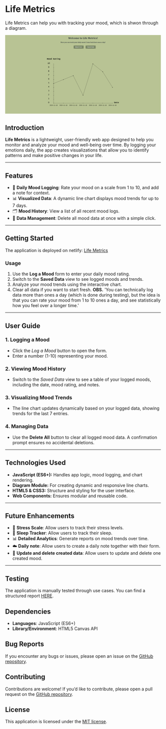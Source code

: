 # **Life Metrics**  
Life Metrics can help you with tracking your mood, which is shwon through a diagram.

![Life Metrics](./images/Life%20Metrics.png)

## **Introduction**
**Life Metrics** is a lightweight, user-friendly web app designed to help you monitor and analyze your mood and well-being over time. By logging your emotions daily, the app creates visualizations that allow you to identify patterns and make positive changes in your life.

---

## **Features**
- 📅 **Daily Mood Logging**: Rate your mood on a scale from 1 to 10, and add a note for context.  
- 📊 **Visualized Data**: A dynamic line chart displays mood trends for up to 7 days.  
- 🗂 **Mood History**: View a list of all recent mood logs.  
- 🧹 **Data Management**: Delete all mood data at once with a simple click.
---

## **Getting Started**
The application is deployed on netlify: [Life Metrics](https://life-metrics.netlify.app/)

### **Usage**

1. Use the **Log a Mood** form to enter your daily mood rating.  
2. Switch to the **Saved Data** view to see logged moods and trends.  
3. Analyze your mood trends using the interactive chart.  
4. Clear all data if you want to start fresh.
**OBS.** 'You can technically log data more than ones a day (which is done during testing), but the idea is that you can rate your mood from 1 to 10 ones a day, and see statistically how you feel over a longer time.'
---

## **User Guide**

### **1. Logging a Mood**
- Click the *Log a Mood* button to open the form.  
- Enter a number (1-10) representing your mood. 

### **2. Viewing Mood History**
- Switch to the *Saved Data* view to see a table of your logged moods, including the date, mood rating, and notes.

### **3. Visualizing Mood Trends**
- The line chart updates dynamically based on your logged data, showing trends for the last 7 entries.  

### **4. Managing Data**
- Use the **Delete All** button to clear all logged mood data. A confirmation prompt ensures no accidental deletions.

---

## **Technologies Used**
- **JavaScript (ES6+):** Handles app logic, mood logging, and chart rendering.  
- **Diagram Module:** For creating dynamic and responsive line charts.  
- **HTML5 & CSS3:** Structure and styling for the user interface.  
- **Web Components:** Ensures modular and reusable code.  

---

## **Future Enhancements**
- 🌟 **Stress Scale**: Allow users to track their stress levels.  
- 📅 **Sleep Tracker**: Allow users to track their sleep.  
- 📊 **Detailed Analytics**: Generate reports on mood trends over time.  
- ☁️ **Daily note**: Allow users to create a daily note together with their form.
- 🔔 **Update and delete created data**: Allow users to update and delete one created mood.

---

## Testing

The application is manually tested through use cases. You can find a structured report [HERE](./testrapport.md).

## Dependencies

- **Languages**: JavaScript (ES6+)
- **Library/Environment**: HTML5 Canvas API

## Bug Reports

If you encounter any bugs or issues, please open an issue on the [GitHub repository](https://github.com/yourusername/diagram-module).

## Contributing

Contributions are welcome! If you’d like to contribute, please open a pull request on the [GitHub repository](https://github.com/yourusername/diagram-module).

## License

This application is licensed under the [MIT license](https://opensource.org/licenses/MIT).
